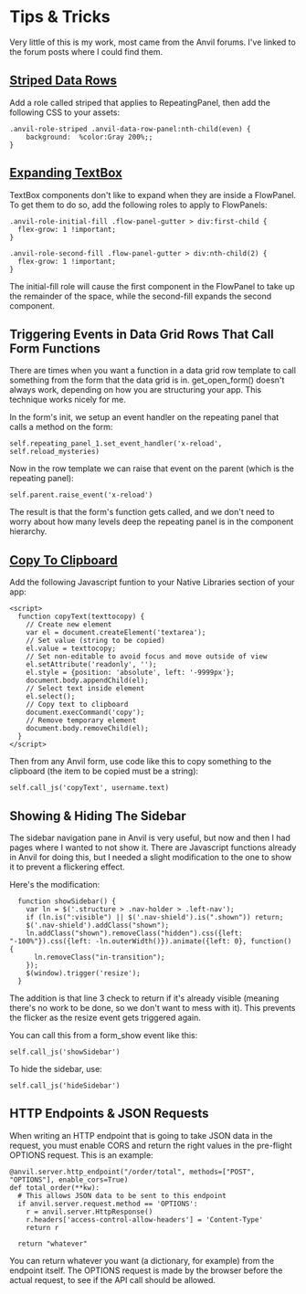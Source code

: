 # Tips & Tricks

Very little of this is my work, most came from the Anvil forums.  I've linked to the forum posts where I could find them.

## [Striped Data Rows](https://anvil.works/forum/t/alternate-row-colors-add-timestamp-on-check-event/4651/3)

Add a role called striped that applies to RepeatingPanel, then add the following CSS to your assets:

```
.anvil-role-striped .anvil-data-row-panel:nth-child(even) {
    background:  %color:Gray 200%;;
}
```

## [Expanding TextBox](https://anvil.works/forum/t/expandable-text-boxes/6059/8)

TextBox components don't like to expand when they are inside a FlowPanel.  To get them to do so, add the following roles to apply to FlowPanels:

```
.anvil-role-initial-fill .flow-panel-gutter > div:first-child {
  flex-grow: 1 !important;
}
```

```
.anvil-role-second-fill .flow-panel-gutter > div:nth-child(2) {
  flex-grow: 1 !important;
}
```

The initial-fill role will cause the first component in the FlowPanel to take up the remainder of the space, while the second-fill expands the second component.  

## Triggering Events in Data Grid Rows That Call Form Functions

There are times when you want a function in a data grid row template to call something from the form that the data grid is in.  get_open_form() doesn't always work, depending on how you are structuring your app.  This technique works nicely for me.

In the form's init, we setup an event handler on the repeating panel that calls a method on the form:

```
self.repeating_panel_1.set_event_handler('x-reload', self.reload_mysteries)
```

Now in the row template we can raise that event on the parent (which is the repeating panel):

```
self.parent.raise_event('x-reload')
```

The result is that the form's function gets called, and we don't need to worry about how many levels deep the repeating panel is in the component hierarchy.

## [Copy To Clipboard](https://anvil.works/forum/t/copy-to-clipboard-button/1817/10)

Add the following Javascript funtion to your Native Libraries section of your app:

```
<script>
  function copyText(texttocopy) {
    // Create new element
    var el = document.createElement('textarea');
    // Set value (string to be copied)
    el.value = texttocopy;
    // Set non-editable to avoid focus and move outside of view
    el.setAttribute('readonly', '');
    el.style = {position: 'absolute', left: '-9999px'};
    document.body.appendChild(el);
    // Select text inside element
    el.select();
    // Copy text to clipboard
    document.execCommand('copy');
    // Remove temporary element
    document.body.removeChild(el);
  }    
</script>
```
  
Then from any Anvil form, use code like this to copy something to the clipboard (the item to be copied must be a string):

```
self.call_js('copyText', username.text)
```

## Showing & Hiding The Sidebar

The sidebar navigation pane in Anvil is very useful, but now and then I had pages where I wanted to not show it.  There are Javascript functions already in Anvil for doing this, but I needed a slight modification to the one to show it to prevent a flickering effect.

Here's the modification:

```
  function showSidebar() {
    var ln = $('.structure > .nav-holder > .left-nav');
    if (ln.is(":visible") || $('.nav-shield').is(".shown")) return;
    $('.nav-shield').addClass("shown");
    ln.addClass("shown").removeClass("hidden").css({left: "-100%"}).css({left: -ln.outerWidth()}).animate({left: 0}, function() {
      ln.removeClass("in-transition");
    });
    $(window).trigger('resize');
  }
```

The addition is that line 3 check to return if it's already visible (meaning there's no work to be done, so we don't want to mess with it).  This prevents the flicker as the resize event gets triggered again.

You can call this from a form_show event like this:

```
self.call_js('showSidebar')
```

To hide the sidebar, use:

```
self.call_js('hideSidebar')
```

## HTTP Endpoints & JSON Requests

When writing an HTTP endpoint that is going to take JSON data in the request, you must enable CORS and return the right values in the pre-flight OPTIONS request.  This is an example:

```
@anvil.server.http_endpoint("/order/total", methods=["POST", "OPTIONS"], enable_cors=True)
def total_order(**kw):
  # This allows JSON data to be sent to this endpoint
  if anvil.server.request.method == 'OPTIONS':
    r = anvil.server.HttpResponse()
    r.headers['access-control-allow-headers'] = 'Content-Type'
    return r
    
  return "whatever"
```

You can return whatever you want (a dictionary, for example) from the endpoint itself.  The OPTIONS request is made by the browser before the actual request, to see if the API call should be allowed.
